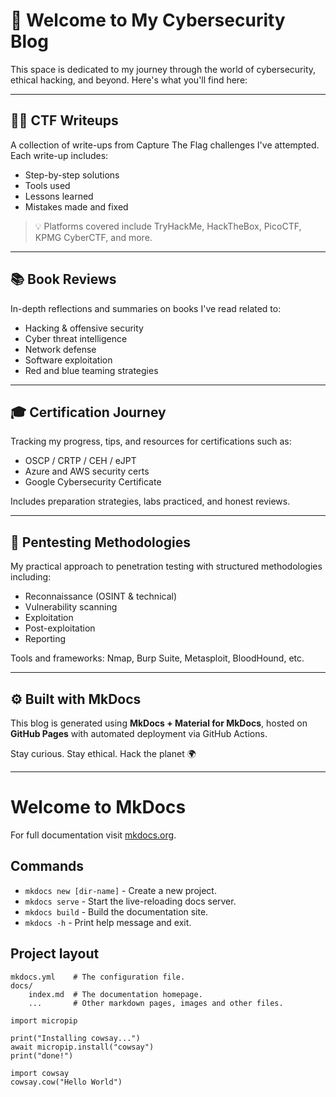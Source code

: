 # 🧠 Welcome to My Cybersecurity Blog

This space is dedicated to my journey through the world of cybersecurity, ethical hacking, and beyond. Here's what you'll find here:

---

## 🕵️‍♂️ CTF Writeups

A collection of write-ups from Capture The Flag challenges I've attempted. Each write-up includes:

- Step-by-step solutions
- Tools used
- Lessons learned
- Mistakes made and fixed

> 💡 Platforms covered include TryHackMe, HackTheBox, PicoCTF, KPMG CyberCTF, and more.

---

## 📚 Book Reviews

In-depth reflections and summaries on books I've read related to:

- Hacking & offensive security  
- Cyber threat intelligence  
- Network defense  
- Software exploitation  
- Red and blue teaming strategies

---

## 🎓 Certification Journey

Tracking my progress, tips, and resources for certifications such as:

- OSCP / CRTP / CEH / eJPT  
- Azure and AWS security certs  
- Google Cybersecurity Certificate

Includes preparation strategies, labs practiced, and honest reviews.

---

## 🧪 Pentesting Methodologies

My practical approach to penetration testing with structured methodologies including:

- Reconnaissance (OSINT & technical)
- Vulnerability scanning
- Exploitation
- Post-exploitation
- Reporting

Tools and frameworks: Nmap, Burp Suite, Metasploit, BloodHound, etc.

---

## ⚙️ Built with MkDocs

This blog is generated using **MkDocs + Material for MkDocs**, hosted on **GitHub Pages** with automated deployment via GitHub Actions.

Stay curious. Stay ethical. Hack the planet 🌍

---

























# Welcome to MkDocs

For full documentation visit [mkdocs.org](https://www.mkdocs.org).

## Commands

* `mkdocs new [dir-name]` - Create a new project.
* `mkdocs serve` - Start the live-reloading docs server.
* `mkdocs build` - Build the documentation site.
* `mkdocs -h` - Print help message and exit.

## Project layout

    mkdocs.yml    # The configuration file.
    docs/
        index.md  # The documentation homepage.
        ...       # Other markdown pages, images and other files.

```pyodide
import micropip

print("Installing cowsay...")
await micropip.install("cowsay")
print("done!")
```

```pyodide
import cowsay
cowsay.cow("Hello World")
```